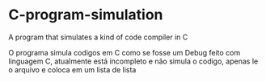 # C-program-simulation
A program that simulates a kind of code compiler in C

O programa simula codigos em C como se fosse um Debug feito com linguagem C, atualmente está incompleto e não simula o codigo, apenas le o arquivo e coloca em um lista de lista
